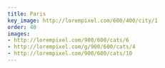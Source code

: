 ```yaml
---
title: Paris
key_image: http://lorempixel.com/600/400/city/1
order: 40
images:
- http://lorempixel.com/900/600/cats/6
- http://lorempixel.com/g/900/600/cats/4
- http://lorempixel.com/900/600/cats/10
---
```

